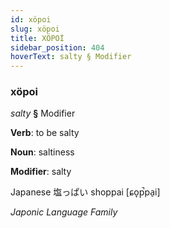 ```yaml
---
id: xöpoi
slug: xöpoi
title: XÖPOİ
sidebar_position: 404
hoverText: salty § Modifier
---
```


### xöpoi

*salty* **§** Modifier

**Verb**: to be salty

**Noun**: saltiness

**Modifier**: salty

Japanese 塩っぱい shoppai [ɕo̞p̚pa̠i]

*Japonic Language Family*